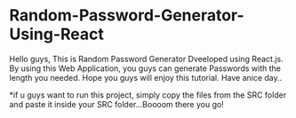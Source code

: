 # Random-Password-Generator-Using-React
Hello guys,
This is Random Password Generator Dveeloped using React.js. By using this Web Application, you guys can generate Passwords with the length you needed.
Hope you guys will enjoy this tutorial. Have  anice day..

*if u guys want to run this project, simply copy the files from the SRC folder and paste it inside your SRC folder...Boooom there you go!
